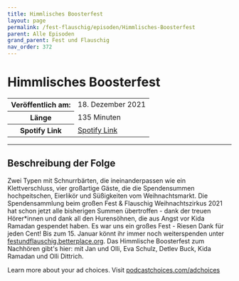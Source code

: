```yaml
---
title: Himmlisches Boosterfest 
layout: page
permalink: /fest-flauschig/episoden/Himmlisches-Boosterfest
parent: Alle Episoden
grand_parent: Fest und Flauschig
nav_order: 372
---
```


# Himmlisches Boosterfest 
<table class="resp-table dcf-table dcf-table-responsive dcf-table-bordered dcf-table-striped dcf-w-100%">
                    <tbody>
                        <tr>
                            <th scope="row">Veröffentlich am:</th>
                            <td data-label="Veröffentlich am:">18. Dezember 2021</td>
                        </tr>
                        <tr>
                            <th scope="row">Länge </th>
                            <td data-label="Länge ">135 Minuten</td>
                        </tr><tr>
                                <th scope="row">Spotify Link</th>
                                <td data-label="Spotify Link"><a href="https://open.spotify.com/episode/4oMuUlui10UFgpoIpX8Qb9">Spotify Link</a></td>
                            </tr></tbody>
                </table>

***

## Beschreibung der Folge

<div>
<p>Zwei Typen mit Schnurrbärten, die ineinanderpassen wie ein Klettverschluss, vier großartige Gäste, die die Spendensummen hochpeitschen, Eierlikör und Süßigkeiten vom Weihnachtsmarkt. Die Spendensammlung beim großen Fest &amp; Flauschig Weihnachtszirkus 2021 hat schon jetzt alle bisherigen Summen übertroffen - dank der treuen Hörer*innen und dank all den Hurensöhnen, die aus Angst vor Kida Ramadan gespendet haben. Es war uns ein großes Fest - Riesen Dank für jeden Cent! Bis zum 15. Januar könnt ihr immer noch weiterspenden unter <a href="festundflauschig.betterplace.org">festundflauschig.betterplace.org</a>. Das Himmlische Boosterfest zum Nachhören gibt's hier: mit Jan und Olli, Eva Schulz, Detlev Buck, Kida Ramadan und Olli Dittrich. </p><p> </p><p>Learn more about your ad choices. Visit <a href="https://podcastchoices.com/adchoices">podcastchoices.com/adchoices</a></p>  
</div>

